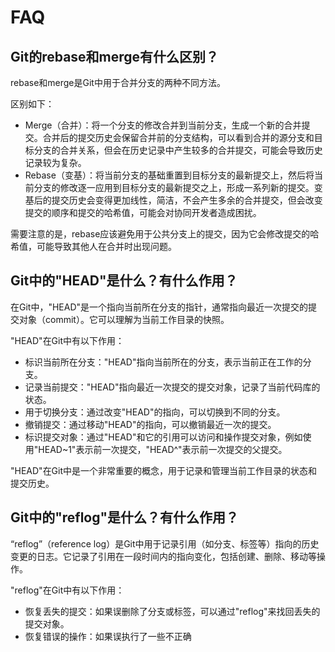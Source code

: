 # FAQ

## Git的rebase和merge有什么区别？

rebase和merge是Git中用于合并分支的两种不同方法。

区别如下：

- Merge（合并）：将一个分支的修改合并到当前分支，生成一个新的合并提交。合并后的提交历史会保留合并前的分支结构，可以看到合并的源分支和目标分支的合并关系，但会在历史记录中产生较多的合并提交，可能会导致历史记录较为复杂。
- Rebase（变基）：将当前分支的基础重置到目标分支的最新提交上，然后将当前分支的修改逐一应用到目标分支的最新提交之上，形成一系列新的提交。变基后的提交历史会变得更加线性，简洁，不会产生多余的合并提交，但会改变提交的顺序和提交的哈希值，可能会对协同开发者造成困扰。

需要注意的是，rebase应该避免用于公共分支上的提交，因为它会修改提交的哈希值，可能导致其他人在合并时出现问题。

## Git中的"HEAD"是什么？有什么作用？

在Git中，"HEAD"是一个指向当前所在分支的指针，通常指向最近一次提交的提交对象（commit）。它可以理解为当前工作目录的快照。

"HEAD"在Git中有以下作用：

- 标识当前所在分支："HEAD"指向当前所在的分支，表示当前正在工作的分支。
- 记录当前提交："HEAD"指向最近一次提交的提交对象，记录了当前代码库的状态。
- 用于切换分支：通过改变"HEAD"的指向，可以切换到不同的分支。
- 撤销提交：通过移动"HEAD"的指向，可以撤销最近一次的提交。
- 标识提交对象：通过"HEAD"和它的引用可以访问和操作提交对象，例如使用"HEAD~1"表示前一次提交，"HEAD^"表示前一次提交的父提交。

"HEAD"在Git中是一个非常重要的概念，用于记录和管理当前工作目录的状态和提交历史。

## Git中的"reflog"是什么？有什么作用？

“reflog”（reference log）是Git中用于记录引用（如分支、标签等）指向的历史变更的日志。它记录了引用在一段时间内的指向变化，包括创建、删除、移动等操作。

"reflog"在Git中有以下作用：

- 恢复丢失的提交：如果误删除了分支或标签，可以通过"reflog"来找回丢失的提交对象。
- 恢复错误的操作：如果误执行了一些不正确
